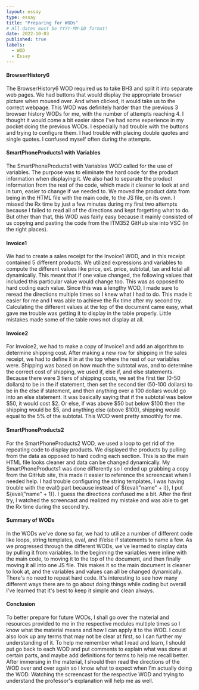 ```yaml
---
layout: essay
type: essay
title: "Preparing for WODs"
# All dates must be YYYY-MM-DD format!
date: 2022-10-03
published: true
labels:
  - WOD
  - Essay
---
```

<h4>BrowserHistory6</h4>
<p>
The BrowserHistory6 WOD required us to take BH3 and split it into separate web pages. We had buttons that would display the appropriate browser picture when moused over. And when clicked, it would take us to the correct webpage. This WOD was definitely harder than the previous 3 browser history WODs for me, with the number of attempts reaching 4. I thought it would come a bit easier since I've had some experience in my pocket doing the previous WODs. I especially had trouble with the buttons and trying to configure them. I had trouble with placing double quotes and single quotes. I confused myself often during the attempts.
</p>

<h4>SmartPhoneProducts1 with Variables</h4>
<p>
The SmartPhoneProducts1 with Variables WOD called for the use of variables. The purpose was to eliminate the hard code for the product information when displaying it. We also had to separate the product information from the rest of the code, which made it cleaner to look at and in turn, easier to change if we needed to. We moved the product data from being in the HTML file with the main code, to the JS file, on its own. I missed the Rx time by just a few minutes during my first two attempts because I failed to read all of the directions and kept forgetting what to do. But other than that, this WOD was fairly easy because it mainly consisted of us copying and pasting the code from the ITM352 GitHub site into VSC (in the right places).
</p>

<h4>Invoice1</h4>
<p>
We had to create a sales receipt for the Invoice1 WOD, and in this receipt contained 5 different products. We utilized expressions and variables to compute the different values like price, ext. price, subtotal, tax and total all dynamically. This meant that if one value changed, the following values that included this particular value would change too. This was as opposed to hard coding each value. Since this was a lengthy WOD, I made sure to reread the directions multiple times so I knew what I had to do. This made it easier for me and I was able to achieve the Rx time after my second try. Calculating the different values at the top of the document came easy, what gave me trouble was getting it to display in the table properly. Little mistakes made some of the table rows not display at all.
</p>

<h4>Invoice2</h4>
<p>
For Invoice2, we had to make a copy of Invoice1 and add an algorithm to determine shipping cost. After making a new row for shipping in the sales receipt, we had to define it in at the top where the rest of our variables were. Shipping was based on how much the subtotal was, and to determine the correct cost of shipping, we used if, else if, and else statements. Because there were 3 tiers of shipping costs, we set the first tier (0-50 dollars) to be in the if statement, then set the second tier (50-100 dollars) to be in the else if statement, and then anything over a 100 dollars would go into an else statement. It was basically saying that if the subtotal was below $50, it would cost $2. Or else, if was above $50 but below $100 then the shipping would be $5, and anything else (above $100), shipping would equal to the 5% of the subtotal. This WOD went pretty smoothly for me.
</p>

<h4>SmartPhoneProducts2</h4>
<p>
For the SmartPhoneProducts2 WOD, we used a loop to get rid of the repeating code to display products. We displayed the products by pulling from the data as opposed to hard coding each section. This is so the main HTML file looks cleaner and data can be changed dynamically. My SmartPhoneProducts1 was done differently so I ended up grabbing a copy from the GitHub site, this made it easier to reference the screencast when I needed help. I had trouble configuring the string templates, I was having trouble with the eval() part because instead of ${eval("name" + i)}, I put ${eval("name" + 1)}. I guess the directions confused me a bit. After the first try, I watched the screencast and realized my mistake and was able to get the Rx time during the second try.
</p>

<h4>Summary of WODs</h4>
<p>
In the WODs we've done so far, we had to utilize a number of different code like loops, string templates, eval, and if/else if statements to name a few. As we progressed through the different WODs, we've learned to display data by pulling it from variables. In the beginning the variables were inline with the main code, to moving it to the top of the document, and then finally moving it all into one JS file. This makes it so the main document is cleaner to look at, and the variables and values can all be changed dynamically. There's no need to repeat hard code. It's interesting to see how many different ways there are to go about doing things while coding but overall I've learned that it's best to keep it simple and clean always.
</p>

<h4>Conclusion</h4>
<p>
To better prepare for future WODs, I shall go over the material and resources provided to me in the respective modules multiple times so I know what the material means and how I can apply it to the WOD. I could also look up any terms that may not be clear at first, so I can further my understanding of it. To help me remember what I read and learn, I should put go back to each WOD and put comments to explain what was done at certain parts, and maybe add definitions for terms to help me recall better. After immersing in the material, I should then read the directions of the WOD over and over again so I know what to expect when I'm actually doing the WOD. Watching the screencast for the respective WOD and trying to understand the professor's explanation will help me as well.
</p>